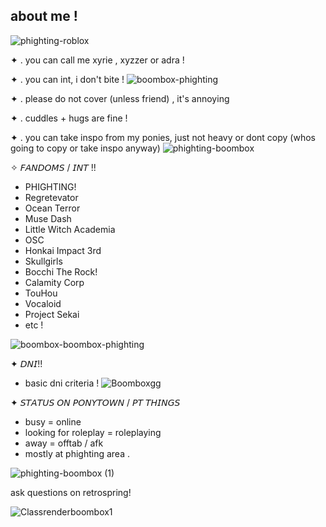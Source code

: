 ## about me ! 
![phighting-roblox](https://github.com/trinitarianrhapsody/trinitarianrhapsody/assets/170778538/5b0817de-0c78-4acc-9767-a7ee390d4ef3)

✦ . you can call me xyrie , xyzzer or adra ! 

✦ . you can int, i don't bite !
![boombox-phighting](https://github.com/trinitarianrhapsody/trinitarianrhapsody/assets/170778538/5e65e33f-86e5-408c-b116-db23795d4cfe)

✦ . please do not cover (unless friend) , it's annoying 

✦ . cuddles + hugs are fine ! 

✦ . you can take inspo from my ponies, just not heavy or dont copy (whos going to copy or take inspo anyway) 
![phighting-boombox](https://github.com/trinitarianrhapsody/trinitarianrhapsody/assets/170778538/29b0150d-dd87-4079-9157-d41af2081677)

✧ 𝘍𝘈𝘕𝘋𝘖𝘔𝘚 / 𝘐𝘕𝘛 !! 
- PHIGHTING!
- Regretevator
- Ocean Terror
- Muse Dash
- Little Witch Academia
- OSC
- Honkai Impact 3rd
- Skullgirls
- Bocchi The Rock!
- Calamity Corp
- TouHou
- Vocaloid
- Project Sekai
- etc !

![boombox-boombox-phighting](https://github.com/trinitarianrhapsody/trinitarianrhapsody/assets/170778538/e6a034d6-e64b-4a37-b34c-a52e3673367d)

✦ 𝘋𝘕𝘐!! 
- basic dni criteria !
![Boomboxgg](https://github.com/trinitarianrhapsody/trinitarianrhapsody/assets/170778538/333c1bdb-ca7e-4014-9fae-376438e5b806)

✦ 𝘚𝘛𝘈𝘛𝘜𝘚 𝘖𝘕 𝘗𝘖𝘕𝘠𝘛𝘖𝘞𝘕 / 𝘗𝘛 𝘛𝘏𝘐𝘕𝘎𝘚
- busy = online
- looking for roleplay = roleplaying
- away = offtab / afk
- mostly at phighting area .

![phighting-boombox (1)](https://github.com/trinitarianrhapsody/trinitarianrhapsody/assets/170778538/3b835e45-8327-40a7-9ee0-2f87b2f9a277)


ask questions on retrospring!

![Classrenderboombox1](https://github.com/trinitarianrhapsody/trinitarianrhapsody/assets/170778538/013e5120-b83e-4c52-a5dd-a5bf726be8fb)
